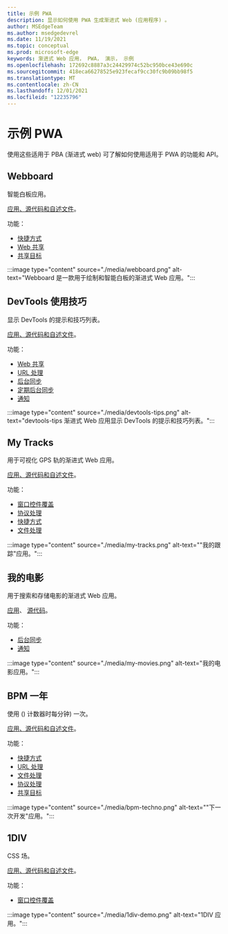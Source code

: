 ```yaml
---
title: 示例 PWA
description: 显示如何使用 PWA 生成渐进式 Web (应用程序) 。
author: MSEdgeTeam
ms.author: msedgedevrel
ms.date: 11/19/2021
ms.topic: conceptual
ms.prod: microsoft-edge
keywords: 渐进式 Web 应用， PWA， 演示， 示例
ms.openlocfilehash: 172692c8887a3c24429974c52bc950bce43e690c
ms.sourcegitcommit: 418eca66278525e923fecaf9cc30fc9b09bb98f5
ms.translationtype: MT
ms.contentlocale: zh-CN
ms.lasthandoff: 12/01/2021
ms.locfileid: "12235796"
---
```

# <a name="sample-pwas"></a>示例 PWA

使用这些适用于 PBA (渐进式 web) 可了解如何使用适用于 PWA 的功能和 API。


<!-- ====================================================================== -->
## <a name="webboard"></a>Webboard

智能白板应用。

[应用](https://webboard.app/)[、源代码和自述文件](https://github.com/pwa-builder/web-whiteboard)。

功能：

*  [快捷方式](./how-to/shortcuts.md)
*  [Web 共享](./how-to/share.md#sharing-content)
*  [共享目标](./how-to/share.md#receiving-shared-content)

:::image type="content" source="./media/webboard.png" alt-text="Webboard 是一款用于绘制和智能白板的渐进式 Web 应用。":::


<!-- ====================================================================== -->
## <a name="devtools-tips"></a>DevTools 使用技巧

显示 DevTools 的提示和技巧列表。

[应用](https://devtoolstips.org)[、源代码和自述文件](https://github.com/captainbrosset/devtools-tips)。

功能：

*  [Web 共享](./how-to/share.md#sharing-content)
*  [URL 处理](./how-to/handle-urls.md)
*  [后台同步](./how-to/background-syncs.md#use-the-background-sync-api-to-synchronize-data-with-the-server)
*  [定期后台同步](./how-to/background-syncs.md#use-the-periodic-background-sync-api-to-regularly-get-fresh-content)
*  [通知](./how-to/notifications-badges.md#display-notifications-in-the-action-center)

:::image type="content" source="./media/devtools-tips.png" alt-text="devtools-tips 渐进式 Web 应用显示 DevTools 的提示和技巧列表。":::


<!-- ====================================================================== -->
## <a name="my-tracks"></a>My Tracks

用于可视化 GPS 轨的渐进式 Web 应用。

[应用](https://captainbrosset.github.io/mytracks/)[、源代码和自述文件](https://github.com/captainbrosset/mytracks)。

功能：

*  [窗口控件覆盖](./how-to/window-controls-overlay.md)
*  [协议处理](./how-to/handle-protocols.md)
*  [快捷方式](./how-to/shortcuts.md)
*  [文件处理](./how-to/handle-files.md)

:::image type="content" source="./media/my-tracks.png" alt-text="&quot;我的跟踪&quot;应用。":::


<!-- ====================================================================== -->
## <a name="my-movies"></a>我的电影

用于搜索和存储电影的渐进式 Web 应用。

[应用](https://quirky-rosalind-ac1e65.netlify.app/)、 [源代码](https://github.com/captainbrosset/movies-db-pwa)。<!-- todo: link to readme -->

功能：

*  [后台同步](./how-to/background-syncs.md#use-the-background-sync-api-to-synchronize-data-with-the-server)
*  [通知](./how-to/notifications-badges.md#display-notifications-in-the-action-center)

:::image type="content" source="./media/my-movies.png" alt-text="我的电影应用。":::


<!-- ====================================================================== -->
## <a name="bpm-techno"></a>BPM 一年

使用 () 计数器时每分钟) 一次。

[应用](https://bpmtech.no/)[、源代码和自述文件](https://github.com/webmaxru/bpm-counter)。

功能：

*  [快捷方式](./how-to/shortcuts.md)
*  [URL 处理](./how-to/handle-urls.md)
*  [文件处理](./how-to/handle-files.md)
*  [协议处理](./how-to/handle-protocols.md)
*  [共享目标](./how-to/share.md#receiving-shared-content)

:::image type="content" source="./media/bpm-techno.png" alt-text="&quot;下一次开发&quot;应用。":::


<!-- ====================================================================== -->
## <a name="1div"></a>1DIV

CSS 场。

[应用](https://microsoftedge.github.io/Demos/1DIV/dist/)[、源代码和自述文件](https://github.com/MicrosoftEdge/Demos/tree/main/1DIV)。

功能：

*  [窗口控件覆盖](./how-to/window-controls-overlay.md)

:::image type="content" source="./media/1div-demo.png" alt-text="1DIV 应用。":::
